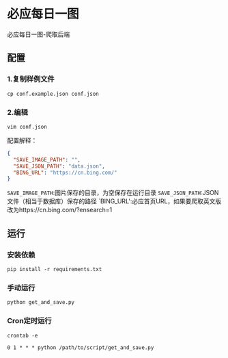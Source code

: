 # 必应每日一图
必应每日一图-爬取后端

## 配置

### 1.复制样例文件

```shell
cp conf.example.json conf.json
```

### 2.编辑

```shell
vim conf.json
```

配置解释：

```json
{
  "SAVE_IMAGE_PATH": "",
  "SAVE_JSON_PATH": "data.json",
  "BING_URL": "https://cn.bing.com/"
}
```

`SAVE_IMAGE_PATH`:图片保存的目录，为空保存在运行目录
`SAVE_JSON_PATH`:JSON文件（相当于数据库）保存的路径
`BING_URL':必应首页URL，如果要爬取英文版改为https://cn.bing.com/?ensearch=1

## 运行

### 安装依赖

````shell
pip install -r requirements.txt
````

### 手动运行

```shell
python get_and_save.py
```

### Cron定时运行
```shell
crontab -e

0 1 * * * python /path/to/script/get_and_save.py
```
